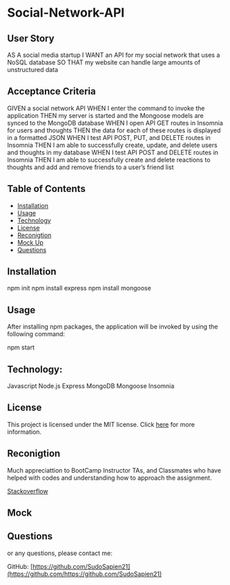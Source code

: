 # Social-Network-API




## User Story
AS A social media startup
I WANT an API for my social network that uses a NoSQL database
SO THAT my website can handle large amounts of unstructured data

## Acceptance Criteria

GIVEN a social network API
WHEN I enter the command to invoke the application
THEN my server is started and the Mongoose models are synced to the MongoDB database
WHEN I open API GET routes in Insomnia for users and thoughts
THEN the data for each of these routes is displayed in a formatted JSON
WHEN I test API POST, PUT, and DELETE routes in Insomnia
THEN I am able to successfully create, update, and delete users and thoughts in my database
WHEN I test API POST and DELETE routes in Insomnia
THEN I am able to successfully create and delete reactions to thoughts and add and remove friends to a user’s friend list



## Table of Contents

- [Installation](#installation)
- [Usage](#usage)
- [Technology](#Technology)
- [License](#license)
- [Reconigtion](#reconigtion)
- [Mock Up](#mockup)
- [Questions](#questions)



## Installation

npm init 
npm install express
npm install mongoose


## Usage

After installing npm packages, the application will be invoked by using the following command:

npm start



## Technology:

Javascript
Node.js
Express
MongoDB
Mongoose
Insomnia


## License

This project is licensed under the MIT license. Click [here](https://opensource.org/licenses/MIT) for more information.


## Reconigtion


Much appreciattion to BootCamp Instructor 
TAs, and Classmates who have helped with codes 
and understanding how to approach the assignment.

[Stackoverflow](https://stackoverflow.com/)

## Mock 







## Questions

or any questions, please contact me:

GitHub: [https://github.com/SudoSapien21](https://github.com/https://github.com/SudoSapien21)


